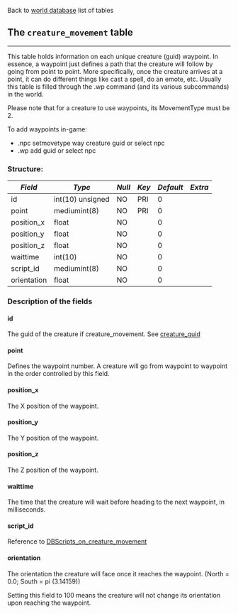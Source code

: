 Back to [world database](https://github.com/cmangos/issues/wiki/mangosdb_struct) list of tables

## The `creature_movement` table
***
This table holds information on each unique creature (guid) waypoint.  In essence, a waypoint just defines a path that the creature will follow by going from point to point. More specifically, once the creature arrives at a point, it can do different things like cast a spell, do an emote, etc. Usually this table is filled through the .wp command (and its various subcommands) in the world.

Please note that for a creature to use waypoints, its MovementType must be 2.

To add waypoints in-game:
- .npc setmovetype way creature guid or select npc
- .wp add guid or select npc

### Structure:

*Field* | *Type* | *Null* | *Key* | *Default* | *Extra*
------------ | ------------- | -----------  | -----------  | -----------  | -----------
id|int(10) unsigned|NO|PRI|0||
point|mediumint(8)|NO|PRI|0||
position_x|float|NO||0||
position_y|float|NO||0||
position_z|float|NO||0||
waittime|int(10)|NO||0||
script_id|mediumint(8)|NO||0||
orientation|float|NO||0||


### Description of the fields

#### id
The guid of the creature if creature_movement. See [creature_guid](https://github.com/cmangos/issues/wiki/creature)

#### point

Defines the waypoint number. A creature will go from waypoint to waypoint in the order controlled by this field.

#### position&#95;x

The X position of the waypoint.

#### position&#95;y

The Y position of the waypoint.

#### position&#95;z

The Z position of the waypoint.

#### waittime

The time that the creature will wait before heading to the next waypoint, in milliseconds.

#### script&#95;id

Reference to [DBScripts_on_creature_movement](https://github.com/cmangos/issues/wiki/DBScripts_on_creature_movement)

#### orientation

The orientation the creature will face once it reaches the waypoint. 
(North = 0.0; South = pi (3.14159))


Setting this field to 100 means the creature will not change its orientation upon reaching the waypoint.
